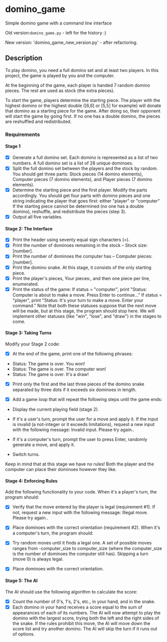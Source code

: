 # domino_game
Simple domino game with a command line interface

Old version:`domino_game.py` - left for the history :)

New version: 'domino_game_new_version.py' - after refactoring.

## Description
To play domino, you need a full domino set and at least two players. In this project, the game is played by you and the computer.

At the beginning of the game, each player is handed 7 random domino pieces. The rest are used as stock (the extra pieces).

To start the game, players determine the starting piece. The player with the highest domino or the highest double ([6,6] or [5,5] for example) will donate that domino as a starting piece for the game. After doing so, their opponent will start the game by going first. If no one has a double domino, the pieces are reshuffled and redistributed.

### Requirements
#### Stage 1
- [x] Generate a full domino set. Each domino is represented as a list of two numbers. A full domino set is a list of 28 unique dominoes.
- [x] Split the full domino set between the players and the stock by random. You should get three parts: Stock pieces (14 domino elements), Computer pieces (7 domino elements), and Player pieces (7 domino elements).
- [x] Determine the starting piece and the first player. Modify the parts accordingly. You should get four parts with domino pieces and one string indicating the player that goes first: either "player" or "computer"
If the starting piece cannot be determined (no one has a double domino), reshuffle, and redistribute the pieces (step 3).
- [x] Output all five variables.
#### Stage 2: The Interface
- [x] Print the header using seventy equal sign characters (=).
- [x] Print the number of dominoes remaining in the stock – Stock size: [number].
- [x] Print the number of dominoes the computer has – Computer pieces: [number].
- [x] Print the domino snake. At this stage, it consists of the only starting piece.
- [x] Print the player's pieces, Your pieces:, and then one piece per line, enumerated.
- [x] Print the status of the game:
If status = "computer", print "Status: Computer is about to make a move. Press Enter to continue..."
If status = "player", print "Status: It's your turn to make a move. Enter your command."
Note that both these statuses suppose that the next move will be made, but at this stage, the program should stop here. We will implement other statuses (like "win", "lose", and "draw") in the stages to come.
#### Stage 3: Taking Turns
Modify your Stage 2 code:

- [x] At the end of the game, print one of the following phrases:
* Status: The game is over. You won!
* Status: The game is over. The computer won!
* Status: The game is over. It's a draw!

- [x] Print only the first and the last three pieces of the domino snake separated by three dots if it exceeds six dominoes in length.

- [x] Add a game loop that will repeat the following steps until the game ends:

* Display the current playing field (stage 2).

* If it's a user's turn, prompt the user for a move and apply it. If the input is invalid (a not-integer or it exceeds limitations), request a new input with the following message: Invalid input. Please try again..

* If it's a computer's turn, prompt the user to press Enter, randomly generate a move, and apply it.

* Switch turns.

Keep in mind that at this stage we have no rules! Both the player and the computer can place their dominoes however they like.
#### Stage 4: Enforcing Rules
Add the following functionality to your code. When it's a player's turn, the program should:

- [x] Verify that the move entered by the player is legal (requirement #1).
If not, request a new input with the following message: Illegal move. Please try again..
- [x] Place dominoes with the correct orientation (requirement #2).
When it's a computer's turn, the program should:

- [x] Try random moves until it finds a legal one.
A set of possible moves ranges from -computer_size to computer_size (where the computer_size is the number of dominoes the computer still has). Skipping a turn (move 0) is always legal.
- [x] Place dominoes with the correct orientation.
#### Stage 5: The AI
The AI should use the following algorithm to calculate the score:
- [x] Count the number of 0's, 1's, 2's, etc., in your hand, and in the snake.
- [x] Each domino in your hand receives a score equal to the sum of appearances of each of its numbers.
The AI will now attempt to play the domino with the largest score, trying both the left and the right sides of the snake. If the rules prohibit this move, the AI will move down the score list and try another domino. The AI will skip the turn if it runs out of options.
